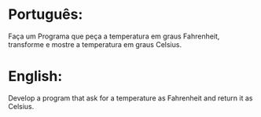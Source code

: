 # Português:

Faça um Programa que peça a temperatura em graus Fahrenheit, transforme e mostre a temperatura em graus Celsius.

# English:

Develop a program that ask for a temperature as Fahrenheit and return it as Celsius.
